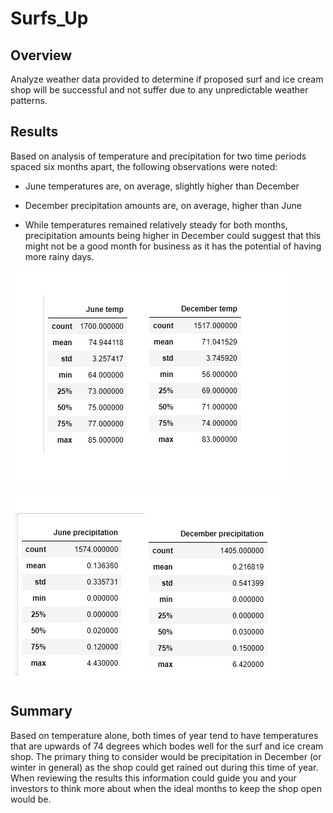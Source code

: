 # Surfs_Up
## Overview
Analyze weather data provided to determine if proposed surf and ice cream shop will be successful and not suffer due to any unpredictable weather patterns.


## Results
Based on analysis of temperature and precipitation for two time periods spaced six months apart, the following observations were noted:
* June temperatures are, on average, slightly higher than December

* December precipitation amounts are, on average, higher than June

* While temperatures remained relatively steady for both months, precipitation amounts being higher in December could suggest that this might not be a good month for business       as it has the potential of having more rainy days.

![temps](https://github.com/agordon16/Surfs_Up/blob/316162febf94a000ad8ed8a05079983de16720de/Resources/Temps.png)

![pcrp](https://github.com/agordon16/Surfs_Up/blob/316162febf94a000ad8ed8a05079983de16720de/Resources/PCRP.png)


## Summary
Based on temperature alone, both times of year tend to have temperatures that are upwards of 74 degrees which bodes well for the surf and ice cream shop. The primary thing to consider would be precipitation in December (or winter in general) as the shop could get rained out during this time of year. When reviewing the results this information could guide you and your investors to think more about when the ideal months to keep the shop open would be.
